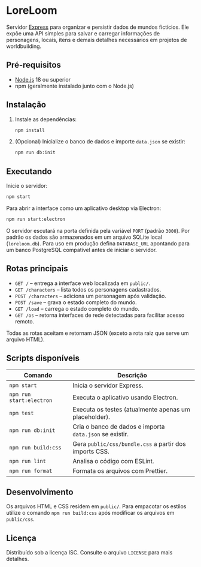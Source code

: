 # LoreLoom

Servidor [Express](https://expressjs.com/) para organizar e persistir dados de mundos fictícios. 
Ele expõe uma API simples para salvar e carregar informações de personagens, locais, itens e demais detalhes
necessários em projetos de worldbuilding.

## Pré-requisitos
- [Node.js](https://nodejs.org/) 18 ou superior
- npm (geralmente instalado junto com o Node.js)

## Instalação
1. Instale as dependências:
   ```bash
   npm install
   ```
2. (Opcional) Inicialize o banco de dados e importe `data.json` se existir:
   ```bash
   npm run db:init
   ```

## Executando
Inicie o servidor:
```bash
npm start
```

Para abrir a interface como um aplicativo desktop via Electron:
```bash
npm run start:electron
```

O servidor escutará na porta definida pela variável `PORT` (padrão `3000`).
Por padrão os dados são armazenados em um arquivo SQLite local (`loreloom.db`).
Para uso em produção defina `DATABASE_URL` apontando para um banco PostgreSQL compatível antes de iniciar o servidor.

## Rotas principais
- `GET /` – entrega a interface web localizada em `public/`.
- `GET /characters` – lista todos os personagens cadastrados.
- `POST /characters` – adiciona um personagem após validação.
- `POST /save` – grava o estado completo do mundo.
- `GET /load` – carrega o estado completo do mundo.
- `GET /os` – retorna interfaces de rede detectadas para facilitar acesso remoto.

Todas as rotas aceitam e retornam JSON (exceto a rota raiz que serve um arquivo HTML).

## Scripts disponíveis
| Comando              | Descrição                                               |
|---------------------|---------------------------------------------------------|
| `npm start`         | Inicia o servidor Express.                              |
| `npm run start:electron` | Executa o aplicativo usando Electron.                |
| `npm test`          | Executa os testes (atualmente apenas um placeholder).   |
| `npm run db:init`   | Cria o banco de dados e importa `data.json` se existir. |
| `npm run build:css` | Gera `public/css/bundle.css` a partir dos imports CSS.  |
| `npm run lint`      | Analisa o código com ESLint.                             |
| `npm run format`    | Formata os arquivos com Prettier.                        |

## Desenvolvimento
Os arquivos HTML e CSS residem em `public/`. Para empacotar os estilos utilize o comando
`npm run build:css` após modificar os arquivos em `public/css`.

## Licença
Distribuído sob a licença ISC. Consulte o arquivo `LICENSE` para mais detalhes.
